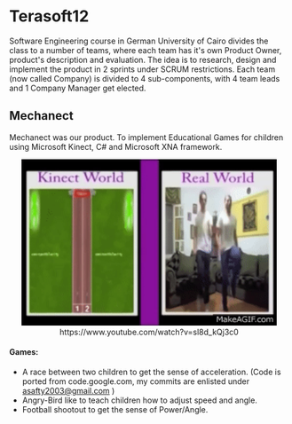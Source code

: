 # Terasoft12

Software Engineering course in German University of Cairo divides the class to a number of teams, where each team has it's own Product Owner, product's description and evaluation. The idea is to research, design and implement the product in 2 sprints under SCRUM restrictions. Each team (now called Company) is divided to 4 sub-components, with 4 team leads and 1 Company Manager get elected.

## Mechanect

Mechanect was our product. To implement Educational Games for children using Microsoft Kinect, C# and Microsoft XNA framework.

<p align="center">
  <img width="460" height="300" src="https://github.com/Saftophobia/terasoft-12/blob/master/terasoft-12/gif.gif">
  <br/>
  https://www.youtube.com/watch?v=sl8d_kQj3c0
</p>

#### Games:
* A race between two children to get the sense of acceleration. (Code is ported from code.google.com, my commits are enlisted under asafty2003@gmail.com )
* Angry-Bird like to teach children how to adjust speed and angle.
* Football shootout to get the sense of Power/Angle.

